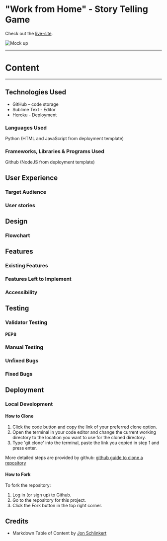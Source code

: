 # "Work from Home" - Story Telling Game


Check out the [live-site](https://murmuring-peak-78506-458d466df584.herokuapp.com/).

![Mock up](/assets/img/readme/mockup.png)

--- 

# Content

<!-- toc -->


---

## Technologies Used

* GitHub – code storage
* Sublime Text - Editor
* Heroku - Deployment

### Languages Used

Python
(HTML and JavaScript from deployment template)

### Frameworks, Libraries & Programs Used

Github
(NodeJS from deployment template)

## User Experience

### Target Audience


### User stories


## Design


### Flowchart


## Features 

### Existing Features



### Features Left to Implement



### Accessibility


## Testing



### Validator Testing


#### PEP8


### Manual Testing


### Unfixed Bugs


### Fixed Bugs


## Deployment



### Local Development

#### How to Clone

1. Click the code button and copy the link of your preferred clone option.
2. Open the terminal in your code editor and change the current working directory to the location you want to use for the cloned directory.
3. Type 'git clone' into the terminal, paste the link you copied in step 1 and press enter.

More detailed steps are provided by github: [github guide to clone a repository](https://docs.github.com/en/repositories/creating-and-managing-repositories/cloning-a-repository)


#### How to Fork

To fork the repository:

1. Log in (or sign up) to Github.
2. Go to the repository for this project.
3. Click the Fork button in the top right corner.


## Credits
* Markdown Table of Content by [Jon Schlinkert](https://github.com/jonschlinkert/markdown-toc)
